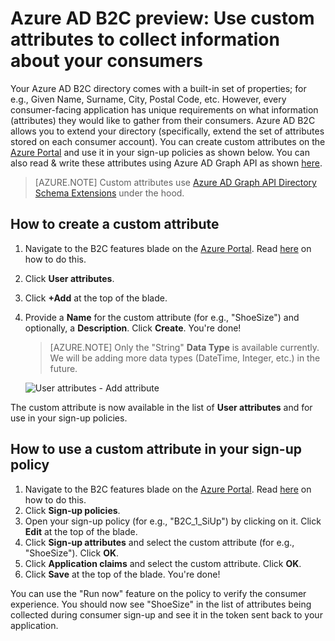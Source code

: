 <properties
	pageTitle="Custom attributes - Azure Active Directory B2C"
	description="Custom attributes - Azure Active Directory B2C"
	services="active-directory"
	documentationCenter=""
	authors="swkrish"
	manager="msmbaldwin"
	editor="curtand"/>

<tags
	ms.service="active-directory"
	ms.workload="identity"
	ms.tgt_pltfrm="na"
	ms.devlang="na"
	ms.topic="article"
	ms.date="08/13/2015"
	ms.author="swkrish"/>

#  Azure AD B2C preview: Use custom attributes to collect information about your consumers

Your Azure AD B2C directory comes with a built-in set of properties; for e.g., Given Name, Surname, City, Postal Code, etc. However, every consumer-facing application has unique requirements on what information (attributes) they would like to gather from their consumers. Azure AD B2C allows you to extend your directory (specifically, extend the set of attributes stored on each consumer account). You can create custom attributes on the [Azure Portal](https://portal.azure.com/) and use it in your sign-up policies as shown below. You can also read & write these attributes using Azure AD Graph API as shown [here](active-directory-b2c-devquickstarts-graph-dotnet.md).

> [AZURE.NOTE]
Custom attributes use [Azure AD Graph API Directory Schema Extensions](https://msdn.microsoft.com/library/azure/dn720459.aspx) under the hood.

## How to create a custom attribute

1. Navigate to the B2C features blade on the [Azure Portal](htts://portal.azure.com/). Read [here](active-directory-b2c-app-registration.md#navigate-to-the-b2c-features-blade-on-the-azure-portal) on how to do this.
2. Click **User attributes**.
3. Click **+Add** at the top of the blade.
4. Provide a **Name** for the custom attribute (for e.g., "ShoeSize") and optionally, a **Description**. Click **Create**. You're done!

    > [AZURE.NOTE]
    Only the "String" **Data Type** is available currently. We will be adding more data types (DateTime, Integer, etc.) in the future.

    ![User attributes - Add attribute](../media/active-directory-b2c/user-attr-new.png)

The custom attribute is now available in the list of **User attributes** and for use in your sign-up policies.

## How to use a custom attribute in your sign-up policy

1. Navigate to the B2C features blade on the [Azure Portal](htts://portal.azure.com/). Read [here](active-directory-b2c-app-registration.md#navigate-to-the-b2c-features-blade-on-the-azure-portal) on how to do this.
2. Click **Sign-up policies**.
3. Open your sign-up policy (for e.g., "B2C_1_SiUp") by clicking on it. Click **Edit** at the top of the blade.
4. Click **Sign-up attributes** and select the custom attribute (for e.g., "ShoeSize"). Click **OK**.
5. Click **Application claims** and select the custom attribute. Click **OK**. 
6. Click **Save** at the top of the blade. You're done!

You can use the "Run now" feature on the policy to verify the consumer experience. You should now see "ShoeSize" in the list of attributes being collected during consumer sign-up and see it in the token sent back to your application.
